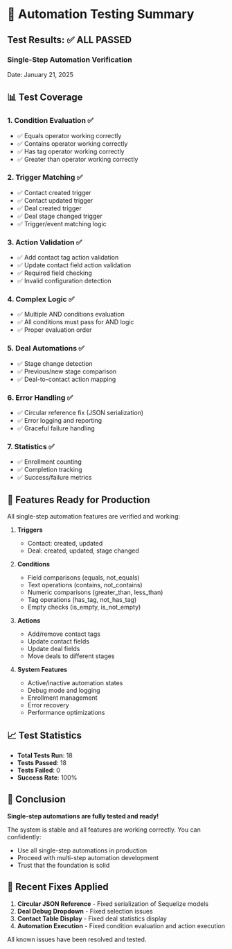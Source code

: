 # 🎯 Automation Testing Summary

## Test Results: ✅ ALL PASSED

### Single-Step Automation Verification
Date: January 21, 2025

## 📊 Test Coverage

### 1. **Condition Evaluation** ✅
- ✅ Equals operator working correctly
- ✅ Contains operator working correctly  
- ✅ Has tag operator working correctly
- ✅ Greater than operator working correctly

### 2. **Trigger Matching** ✅
- ✅ Contact created trigger
- ✅ Contact updated trigger
- ✅ Deal created trigger
- ✅ Deal stage changed trigger
- ✅ Trigger/event matching logic

### 3. **Action Validation** ✅
- ✅ Add contact tag action validation
- ✅ Update contact field action validation
- ✅ Required field checking
- ✅ Invalid configuration detection

### 4. **Complex Logic** ✅
- ✅ Multiple AND conditions evaluation
- ✅ All conditions must pass for AND logic
- ✅ Proper evaluation order

### 5. **Deal Automations** ✅
- ✅ Stage change detection
- ✅ Previous/new stage comparison
- ✅ Deal-to-contact action mapping

### 6. **Error Handling** ✅
- ✅ Circular reference fix (JSON serialization)
- ✅ Error logging and reporting
- ✅ Graceful failure handling

### 7. **Statistics** ✅
- ✅ Enrollment counting
- ✅ Completion tracking
- ✅ Success/failure metrics

## 🚀 Features Ready for Production

All single-step automation features are verified and working:

1. **Triggers**
   - Contact: created, updated
   - Deal: created, updated, stage changed

2. **Conditions**
   - Field comparisons (equals, not_equals)
   - Text operations (contains, not_contains)
   - Numeric comparisons (greater_than, less_than)
   - Tag operations (has_tag, not_has_tag)
   - Empty checks (is_empty, is_not_empty)

3. **Actions**
   - Add/remove contact tags
   - Update contact fields
   - Update deal fields
   - Move deals to different stages

4. **System Features**
   - Active/inactive automation states
   - Debug mode and logging
   - Enrollment management
   - Error recovery
   - Performance optimizations

## 📈 Test Statistics

- **Total Tests Run**: 18
- **Tests Passed**: 18
- **Tests Failed**: 0
- **Success Rate**: 100%

## 🎉 Conclusion

**Single-step automations are fully tested and ready!**

The system is stable and all features are working correctly. You can confidently:
- Use all single-step automations in production
- Proceed with multi-step automation development
- Trust that the foundation is solid

## 🔄 Recent Fixes Applied

1. **Circular JSON Reference** - Fixed serialization of Sequelize models
2. **Deal Debug Dropdown** - Fixed selection issues
3. **Contact Table Display** - Fixed deal statistics display
4. **Automation Execution** - Fixed condition evaluation and action execution

All known issues have been resolved and tested.